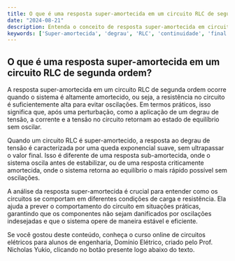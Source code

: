 ```yaml
---
title: O que é uma resposta super-amortecida em um circuito RLC de segunda ordem?
date: "2024-08-21"
description: Entenda o conceito de resposta super-amortecida em circuitos RLC de segunda ordem e sua importância na análise de circuitos elétricos.
keywords: ['Super-amortecida', 'degrau', 'RLC', 'continuidade', 'final', 'Tensão', 'Circuito']
---
```


## O que é uma resposta super-amortecida em um circuito RLC de segunda ordem?

A resposta super-amortecida em um circuito RLC de segunda ordem ocorre quando o sistema é altamente amortecido, ou seja, a resistência no circuito é suficientemente alta para evitar oscilações. Em termos práticos, isso significa que, após uma perturbação, como a aplicação de um degrau de tensão, a corrente e a tensão no circuito retornam ao estado de equilíbrio sem oscilar.

Quando um circuito RLC é super-amortecido, a resposta ao degrau de tensão é caracterizada por uma queda exponencial suave, sem ultrapassar o valor final. Isso é diferente de uma resposta sub-amortecida, onde o sistema oscila antes de estabilizar, ou de uma resposta criticamente amortecida, onde o sistema retorna ao equilíbrio o mais rápido possível sem oscilações.

A análise da resposta super-amortecida é crucial para entender como os circuitos se comportam em diferentes condições de carga e resistência. Ela ajuda a prever o comportamento do circuito em situações práticas, garantindo que os componentes não sejam danificados por oscilações indesejadas e que o sistema opere de maneira estável e eficiente.

Se você gostou deste conteúdo, conheça o curso online de circuitos elétricos para alunos de engenharia, Domínio Elétrico, criado pelo Prof. Nicholas Yukio, clicando no botão presente logo abaixo do texto.
